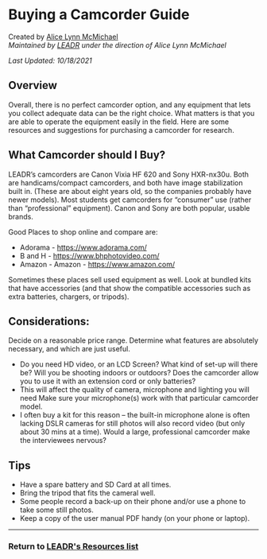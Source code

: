 # Buying a Camcorder Guide
Created by [Alice Lynn McMichael](https://amcmichael.commons.gc.cuny.edu/)
<br>*Maintained by [LEADR](http://leadr.msu.edu/) under the direction of Alice Lynn McMichael*

*Last Updated: 10/18/2021*

## Overview
Overall, there is no perfect camcorder option, and any equipment that lets you collect adequate data can be the right choice. What matters is that you are able to operate the equipment easily in the field. Here are some resources and suggestions for purchasing a camcorder for research.

## What Camcorder should I Buy?
LEADR’s camcorders are Canon Vixia HF 620 and Sony HXR-nx30u. Both are handicams/compact camcorders, and both have image stabilization built in. (These are about eight years old, so the companies probably have newer models). Most students get camcorders for “consumer” use (rather than “professional” equipment). Canon and Sony are both popular, usable brands.

Good Places to shop online and compare are:
* Adorama - https://www.adorama.com/
* B and H - https://www.bhphotovideo.com/
* Amazon - Amazon - https://www.amazon.com/

Sometimes these places sell used equipment as well. Look at bundled kits that have accessories (and that show the compatible accessories such as extra batteries, chargers, or tripods).

## Considerations:
Decide on a reasonable price range.
Determine what features are absolutely necessary, and which are just useful.
* Do you need HD video, or an LCD Screen?
What kind of set-up will there be? Will you be shooting indoors or outdoors? Does the camcorder allow you to use it with an extension cord or only batteries?
* This will affect the quality of camera, microphone and lighting you will need
Make sure your microphone(s) work with that particular camcorder model.
* I often buy a kit for this reason – the built-in microphone alone is often lacking
DSLR cameras for still photos will also record video (but only about 30 mins at a time).
Would a large, professional camcorder make the interviewees nervous?

## Tips
* Have a spare battery and SD Card at all times.
* Bring the tripod that fits the cameral well.
* Some people record a back-up on their phone and/or use a phone to take some still photos.
* Keep a copy of the user manual PDF handy (on your phone or laptop).

-----
### Return to [LEADR's Resources list](https://leadr-msu.github.io/)
